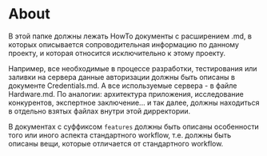 # About

В этой папке должны лежать HowTo документы с расширением .md,
в которых описывается сопроводительная информацию по данному проекту,
и которая относится исключительно к этому проекту.

Например, все необходимые в процессе разработки, тестирования или заливки на сервера
данные авторизации должны быть описаны в документе Credentials.md.
А все используемые сервера - в файле Hardware.md.
По аналогии: архитектура приложения, исследование конкурентов, экспертное заключение... 
и так далее, должны находиться в отдельно взятых файлах внутри этой дирректории.

В документах с суффиксом `features` должны быть описаны особенности того или иного аспекта
стандартного workflow, т.е. должны быть описаны вещи, которые отличается от стандартного workflow.